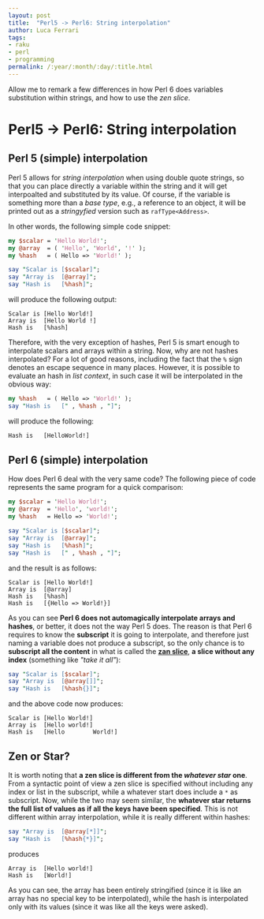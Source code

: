 ```yaml
---
layout: post
title:  "Perl5 -> Perl6: String interpolation"
author: Luca Ferrari
tags:
- raku
- perl
- programming
permalink: /:year/:month/:day/:title.html
---
```

Allow me to remark a few differences in how Perl 6 does variables substitution within strings, and how to use the *zen slice*.

# Perl5 -> Perl6: String interpolation

## Perl 5 (simple) interpolation

Perl 5 allows for *string interpolation* when using double quote strings, so that you can place directly a variable within the string and it will get interpoalted and substituted by its value. Of course, if the variable is something more than a *base type*, e.g., a reference to an object, it will be printed out as a *stringyfied* version such as `rafType<Address>`.

In other words, the following simple code snippet:

```perl
my $scalar = 'Hello World!';
my @array  = ( 'Hello', 'World', '!' );
my %hash   = ( Hello => 'World!' );

say "Scalar is [$scalar]";
say "Array is  [@array]";
say "Hash is   [%hash]";
```

will produce the following output:

```shell
Scalar is [Hello World!]
Array is  [Hello World !]
Hash is   [%hash]
```

Therefore, with the very exception of hashes, Perl 5 is smart enough to interpolate scalars and arrays within a string.
Now, why are not hashes interpolated? For a lot of good reasons, including the fact that the `%` sign denotes an escape sequence in many places.
However, it is possible to evaluate an hash in *list context*, in such case it will be interpolated in the obvious way:

```perl
my %hash   = ( Hello => 'World!' );
say "Hash is   [" , %hash , "]";
```

will produce the following:

```perl
Hash is   [HelloWorld!]
```


## Perl 6 (simple) interpolation

How does Perl 6 deal with the very same code?
The following piece of code represents the same program for a quick comparison:

```perl
my $scalar = 'Hello World!';
my @array  = 'Hello', 'world!';
my %hash   = Hello => 'World!';

say "Scalar is [$scalar]";
say "Array is  [@array]";
say "Hash is   [%hash]";
say "Hash is   [" , %hash , "]";
```

and the result is as follows:

```shell
Scalar is [Hello World!]
Array is  [@array]
Hash is   [%hash]
Hash is   [{Hello => World!}]
```

As you can see **Perl 6 does not automagically interpolate arrays and hashes**, or better, it does not the way Perl 5 does.
The reason is that Perl 6 requires to know the **subscript** it is going to interpolate, and therefore just naming a variable does not produce a subscript, so the only chance is to **subscript all the content** in what is called the **[zan slice](https://docs.perl6.org/language/subscripts#Zen_slices)**, **a slice without any index** (something like *"take it all"*):

```perl
say "Scalar is [$scalar]";
say "Array is  [@array[]]";
say "Hash is   [%hash{}]";
```

and the above code now produces:

```shell
Scalar is [Hello World!]
Array is  [Hello world!]
Hash is   [Hello        World!]
```


## Zen or Star?

It is worth noting that **a zen slice is different from the _whatever star_ one**.
From a syntactic point of view a zen slice is specified without including any index or list in the subscript, while a whatever start does include a `*` as subscript.
Now, while the two may seem similar, the **whatever star returns the full list of values as if all the keys have been specified**.
This is not different within array interpolation, while it is really different within hashes:

```perl
say "Array is  [@array[*]]";
say "Hash is   [%hash{*}]";
```

produces

```shell
Array is  [Hello world!]
Hash is   [World!]
```

As you can see, the array has been entirely stringified (since it is like an array has no special key to be interpolated), while the hash is interpolated only with its values (since it was like all the keys were asked).

